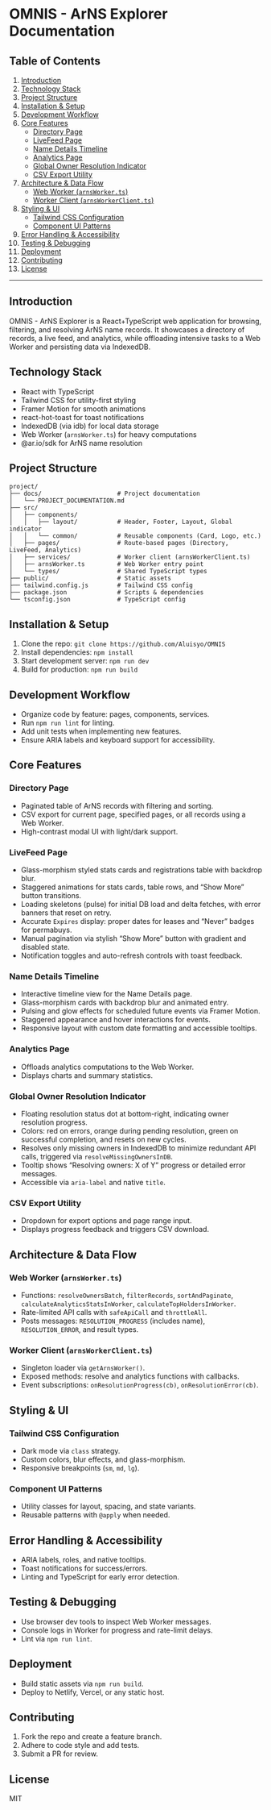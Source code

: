 # OMNIS - ArNS Explorer Documentation

## Table of Contents
1. [Introduction](#introduction)
2. [Technology Stack](#technology-stack)
3. [Project Structure](#project-structure)
4. [Installation & Setup](#installation--setup)
5. [Development Workflow](#development-workflow)
6. [Core Features](#core-features)
   - [Directory Page](#directory-page)
   - [LiveFeed Page](#livefeed-page)
   - [Name Details Timeline](#name-details-timeline)
   - [Analytics Page](#analytics-page)
   - [Global Owner Resolution Indicator](#global-owner-resolution-indicator)
   - [CSV Export Utility](#csv-export-utility)
7. [Architecture & Data Flow](#architecture--data-flow)
   - [Web Worker (`arnsWorker.ts`)](#web-worker-arnsworkerts)
   - [Worker Client (`arnsWorkerClient.ts`)](#worker-client-arnsworkerclientts)
8. [Styling & UI](#styling--ui)
   - [Tailwind CSS Configuration](#tailwind-css-configuration)
   - [Component UI Patterns](#component-ui-patterns)
9. [Error Handling & Accessibility](#error-handling--accessibility)
10. [Testing & Debugging](#testing--debugging)
11. [Deployment](#deployment)
12. [Contributing](#contributing)
13. [License](#license)

---

## Introduction
OMNIS - ArNS Explorer is a React+TypeScript web application for browsing, filtering, and resolving ArNS name records. It showcases a directory of records, a live feed, and analytics, while offloading intensive tasks to a Web Worker and persisting data via IndexedDB.

## Technology Stack
- React with TypeScript
- Tailwind CSS for utility-first styling
- Framer Motion for smooth animations
- react-hot-toast for toast notifications
- IndexedDB (via idb) for local data storage
- Web Worker (`arnsWorker.ts`) for heavy computations
- @ar.io/sdk for ArNS name resolution

## Project Structure
```
project/
├── docs/                     # Project documentation
│   └── PROJECT_DOCUMENTATION.md
├── src/
│   ├── components/
│   │   ├── layout/           # Header, Footer, Layout, Global indicator
│   │   └── common/           # Reusable components (Card, Logo, etc.)
│   ├── pages/                # Route-based pages (Directory, LiveFeed, Analytics)
│   ├── services/             # Worker client (arnsWorkerClient.ts)
│   ├── arnsWorker.ts         # Web Worker entry point
│   └── types/                # Shared TypeScript types
├── public/                   # Static assets
├── tailwind.config.js        # Tailwind CSS config
├── package.json              # Scripts & dependencies
└── tsconfig.json             # TypeScript config
```

## Installation & Setup
1. Clone the repo: `git clone https://github.com/Aluisyo/OMNIS`
2. Install dependencies: `npm install`
3. Start development server: `npm run dev`
4. Build for production: `npm run build`

## Development Workflow
- Organize code by feature: pages, components, services.
- Run `npm run lint` for linting.
- Add unit tests when implementing new features.
- Ensure ARIA labels and keyboard support for accessibility.

## Core Features

### Directory Page
- Paginated table of ArNS records with filtering and sorting.
- CSV export for current page, specified pages, or all records using a Web Worker.
- High-contrast modal UI with light/dark support.

### LiveFeed Page
- Glass-morphism styled stats cards and registrations table with backdrop blur.
- Staggered animations for stats cards, table rows, and “Show More” button transitions.
- Loading skeletons (pulse) for initial DB load and delta fetches, with error banners that reset on retry.
- Accurate `Expires` display: proper dates for leases and “Never” badges for permabuys.
- Manual pagination via stylish “Show More” button with gradient and disabled state.
- Notification toggles and auto-refresh controls with toast feedback.

### Name Details Timeline
- Interactive timeline view for the Name Details page.
- Glass-morphism cards with backdrop blur and animated entry.
- Pulsing and glow effects for scheduled future events via Framer Motion.
- Staggered appearance and hover interactions for events.
- Responsive layout with custom date formatting and accessible tooltips.

### Analytics Page
- Offloads analytics computations to the Web Worker.
- Displays charts and summary statistics.

### Global Owner Resolution Indicator
- Floating resolution status dot at bottom-right, indicating owner resolution progress.
- Colors: red on errors, orange during pending resolution, green on successful completion, and resets on new cycles.
- Resolves only missing owners in IndexedDB to minimize redundant API calls, triggered via `resolveMissingOwnersInDB`.
- Tooltip shows “Resolving owners: X of Y” progress or detailed error messages.
- Accessible via `aria-label` and native `title`.

### CSV Export Utility
- Dropdown for export options and page range input.
- Displays progress feedback and triggers CSV download.

## Architecture & Data Flow

### Web Worker (`arnsWorker.ts`)
- Functions: `resolveOwnersBatch`, `filterRecords`, `sortAndPaginate`, `calculateAnalyticsStatsInWorker`, `calculateTopHoldersInWorker`.
- Rate-limited API calls with `safeApiCall` and `throttleAll`.
- Posts messages: `RESOLUTION_PROGRESS` (includes name), `RESOLUTION_ERROR`, and result types.

### Worker Client (`arnsWorkerClient.ts`)
- Singleton loader via `getArnsWorker()`.
- Exposed methods: resolve and analytics functions with callbacks.
- Event subscriptions: `onResolutionProgress(cb)`, `onResolutionError(cb)`.

## Styling & UI

### Tailwind CSS Configuration
- Dark mode via `class` strategy.
- Custom colors, blur effects, and glass-morphism.
- Responsive breakpoints (`sm`, `md`, `lg`).

### Component UI Patterns
- Utility classes for layout, spacing, and state variants.
- Reusable patterns with `@apply` when needed.

## Error Handling & Accessibility
- ARIA labels, roles, and native tooltips.
- Toast notifications for success/errors.
- Linting and TypeScript for early error detection.

## Testing & Debugging
- Use browser dev tools to inspect Web Worker messages.
- Console logs in Worker for progress and rate-limit delays.
- Lint via `npm run lint`.

## Deployment
- Build static assets via `npm run build`.
- Deploy to Netlify, Vercel, or any static host.

## Contributing
1. Fork the repo and create a feature branch.
2. Adhere to code style and add tests.
3. Submit a PR for review.

## License
MIT 
